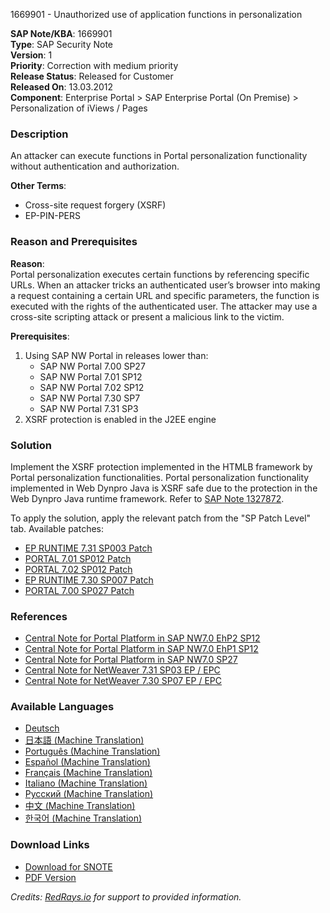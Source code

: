 1669901 - Unauthorized use of application functions in personalization

**SAP Note/KBA**: 1669901  
**Type**: SAP Security Note  
**Version**: 1  
**Priority**: Correction with medium priority  
**Release Status**: Released for Customer  
**Released On**: 13.03.2012  
**Component**: Enterprise Portal > SAP Enterprise Portal (On Premise) > Personalization of iViews / Pages  

### Description
An attacker can execute functions in Portal personalization functionality without authentication and authorization.

**Other Terms**:  
- Cross-site request forgery (XSRF)  
- EP-PIN-PERS

### Reason and Prerequisites
**Reason**:  
Portal personalization executes certain functions by referencing specific URLs. When an attacker tricks an authenticated user’s browser into making a request containing a certain URL and specific parameters, the function is executed with the rights of the authenticated user. The attacker may use a cross-site scripting attack or present a malicious link to the victim.

**Prerequisites**:
1. Using SAP NW Portal in releases lower than:
   - SAP NW Portal 7.00 SP27
   - SAP NW Portal 7.01 SP12
   - SAP NW Portal 7.02 SP12
   - SAP NW Portal 7.30 SP7
   - SAP NW Portal 7.31 SP3
2. XSRF protection is enabled in the J2EE engine

### Solution
Implement the XSRF protection implemented in the HTMLB framework by Portal personalization functionalities. Portal personalization functionality implemented in Web Dynpro Java is XSRF safe due to the protection in the Web Dynpro Java runtime framework. Refer to [SAP Note 1327872](https://me.sap.com/notes/1327872).

To apply the solution, apply the relevant patch from the "SP Patch Level" tab. Available patches:

- [EP RUNTIME 7.31 SP003 Patch](https://me.sap.com/sap/support/swdc/notes?cvnr=01200314690200014358&support_package=SP003&patch_level=000000)
- [PORTAL 7.01 SP012 Patch](https://me.sap.com/sap/support/swdc/notes?cvnr=01200615320200010804&support_package=SP012&patch_level=000000)
- [PORTAL 7.02 SP012 Patch](https://me.sap.com/sap/support/swdc/notes?cvnr=01200615320200012489&support_package=SP012&patch_level=000000)
- [EP RUNTIME 7.30 SP007 Patch](https://me.sap.com/sap/support/swdc/notes?cvnr=01200615320200015108&support_package=SP007&patch_level=000000)
- [PORTAL 7.00 SP027 Patch](https://me.sap.com/sap/support/swdc/notes?cvnr=01200615320200007801&support_package=SP027&patch_level=000000)

### References
- [Central Note for Portal Platform in SAP NW7.0 EhP2 SP12](https://me.sap.com/notes/1670202)
- [Central Note for Portal Platform in SAP NW7.0 EhP1 SP12](https://me.sap.com/notes/1659047)
- [Central Note for Portal Platform in SAP NW7.0 SP27](https://me.sap.com/notes/1653046)
- [Central Note for NetWeaver 7.31 SP03 EP / EPC](https://me.sap.com/notes/1652471)
- [Central Note for NetWeaver 7.30 SP07 EP / EPC](https://me.sap.com/notes/1630284)

### Available Languages
- [Deutsch](https://me.sap.com/notes/0001669901/D)
- [日本語 (Machine Translation)](https://me.sap.com/notes/0001669901/J)
- [Português (Machine Translation)](https://me.sap.com/notes/0001669901/P)
- [Español (Machine Translation)](https://me.sap.com/notes/0001669901/S)
- [Français (Machine Translation)](https://me.sap.com/notes/0001669901/F)
- [Italiano (Machine Translation)](https://me.sap.com/notes/0001669901/I)
- [Русский (Machine Translation)](https://me.sap.com/notes/0001669901/R)
- [中文 (Machine Translation)](https://me.sap.com/notes/0001669901/1)
- [한국어 (Machine Translation)](https://me.sap.com/notes/0001669901/3)

### Download Links
- [Download for SNOTE](https://notesdownloads.sap.com/note/0040000017367252017)
- [PDF Version](https://userapps.support.sap.com/sap/support/sfm/notes/print/0001669901?language=en-US&token=035FA662D018A98C80B52DE295574FE1)

*Credits: [RedRays.io](https://redrays.io) for support to provided information.*